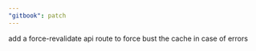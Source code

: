 ```yaml
---
"gitbook": patch
---
```


add a force-revalidate api route to force bust the cache in case of errors
